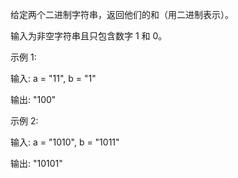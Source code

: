 给定两个二进制字符串，返回他们的和（用二进制表示）。

输入为非空字符串且只包含数字 1 和 0。

示例 1:

输入: a = "11", b = "1"

输出: "100"

示例 2:

输入: a = "1010", b = "1011"

输出: "10101"
